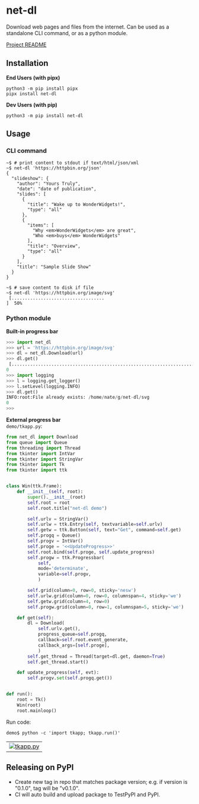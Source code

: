 # net-dl

Download web pages and files from the internet. Can be used as a standalone
CLI command, or as a python module.

[Project README](https://github.com/sil-car/net-dl/blob/main/README.md)

## Installation

**End Users (with pipx)**
```
python3 -m pip install pipx
pipx install net-dl
```

**Dev Users (with pip)**
```
python3 -m pip install net-dl
```

## Usage

### CLI command
```
~$ # print content to stdout if text/html/json/xml
~$ net-dl 'https://httpbin.org/json'
{
  "slideshow": {
    "author": "Yours Truly", 
    "date": "date of publication", 
    "slides": [
      {
        "title": "Wake up to WonderWidgets!", 
        "type": "all"
      }, 
      {
        "items": [
          "Why <em>WonderWidgets</em> are great", 
          "Who <em>buys</em> WonderWidgets"
        ], 
        "title": "Overview", 
        "type": "all"
      }
    ], 
    "title": "Sample Slide Show"
  }
}

~$ # save content to disk if file
~$ net-dl 'https://httpbin.org/image/svg'
 [...................................                                     ]  50%
```

### Python module

**Built-in progress bar**
```python
>>> import net_dl
>>> url = 'https://httpbin.org/image/svg'
>>> dl = net_dl.Download(url)
>>> dl.get()
 [........................................................................] 100%
0
>>> import logging
>>> l = logging.get_logger()
>>> l.setLevel(logging.INFO)
>>> dl.get()
INFO:root:File already exists: /home/nate/g/net-dl/svg
0
>>>
```
**External progress bar**  
`demo/tkapp.py`:
```python
from net_dl import Download
from queue import Queue
from threading import Thread
from tkinter import IntVar
from tkinter import StringVar
from tkinter import Tk
from tkinter import ttk


class Win(ttk.Frame):
    def __init__(self, root):
        super().__init__(root)
        self.root = root
        self.root.title("net-dl demo")

        self.urlv = StringVar()
        self.urlw = ttk.Entry(self, textvariable=self.urlv)
        self.getw = ttk.Button(self, text="Get", command=self.get)
        self.progq = Queue()
        self.progv = IntVar()
        self.proge = '<<UpdateProgress>>'
        self.root.bind(self.proge, self.update_progress)
        self.progw = ttk.Progressbar(
            self,
            mode='determinate',
            variable=self.progv,
            )

        self.grid(column=0, row=0, sticky='nesw')
        self.urlw.grid(column=0, row=0, columnspan=4, sticky='we')
        self.getw.grid(column=4, row=0)
        self.progw.grid(column=0, row=1, columnspan=5, sticky='we')

    def get(self):
        dl = Download(
            self.urlv.get(),
            progress_queue=self.progq,
            callback=self.root.event_generate,
            callback_args=[self.proge],
            )
        self.get_thread = Thread(target=dl.get, daemon=True)
        self.get_thread.start()

    def update_progress(self, evt):
        self.progv.set(self.progq.get())


def run():
    root = Tk()
    Win(root)
    root.mainloop()
```
Run code:
```
demo$ python -c 'import tkapp; tkapp.run()'
```
||
|:-:|
|[![tkapp.py](https://raw.githubusercontent.com/sil-car/net-dl/branch/main/demo/tkapp.png)](https://raw.githubusercontent.com/sil-car/net-dl/branch/main/demo/tkapp.mp4)|


## Releasing on PyPI

- Create new tag in repo that matches package version; e.g. if version is "0.1.0", tag will be "v0.1.0".
- CI will auto build and upload package to TestPyPI and PyPI.